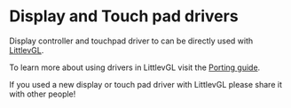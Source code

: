 # Display and Touch pad drivers

Display controller and touchpad driver to can be directly used with [LittlevGL](https://littlevgl.com).

To learn more about using drivers in LittlevGL visit the [Porting guide](https://docs.lvgl.io/latest/en/html/porting/index.html).

If you used a new display or touch pad driver with LittlevGL please share it with other people!
